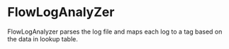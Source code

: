 # FlowLogAnalyZer
FlowLogAnalyzer parses the log file and maps each log to a tag based on the data in lookup table.
